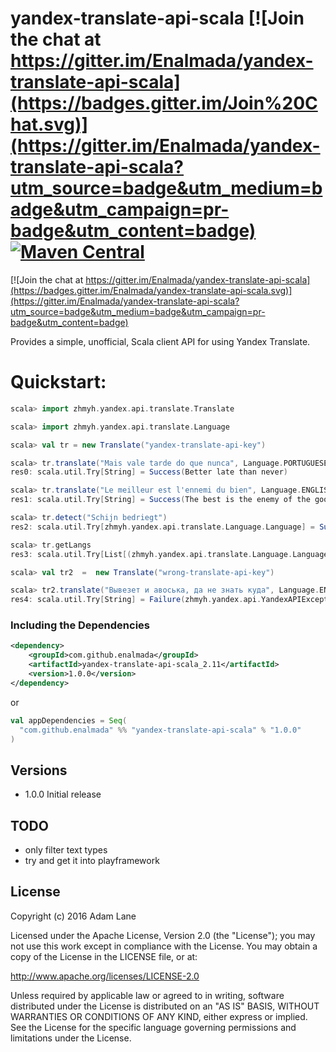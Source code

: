 # yandex-translate-api-scala [![Join the chat at https://gitter.im/Enalmada/yandex-translate-api-scala](https://badges.gitter.im/Join%20Chat.svg)](https://gitter.im/Enalmada/yandex-translate-api-scala?utm_source=badge&utm_medium=badge&utm_campaign=pr-badge&utm_content=badge) [![Maven Central](https://maven-badges.herokuapp.com/maven-central/com.github.enalmada/yandex-translate-api-scala/badge.svg)](https://maven-badges.herokuapp.com/maven-central/com.github.enalmada/yandex-translate-api-scala)

[![Join the chat at https://gitter.im/Enalmada/yandex-translate-api-scala](https://badges.gitter.im/Enalmada/yandex-translate-api-scala.svg)](https://gitter.im/Enalmada/yandex-translate-api-scala?utm_source=badge&utm_medium=badge&utm_campaign=pr-badge&utm_content=badge)

Provides a simple, unofficial, Scala client API for using Yandex Translate.

Quickstart:
===========

```scala
scala> import zhmyh.yandex.api.translate.Translate

scala> import zhmyh.yandex.api.translate.Language

scala> val tr = new Translate("yandex-translate-api-key")

scala> tr.translate("Mais vale tarde do que nunca", Language.PORTUGUESE, Language.ENGLISH)
res0: scala.util.Try[String] = Success(Better late than never)

scala> tr.translate("Le meilleur est l'ennemi du bien", Language.ENGLISH)
res1: scala.util.Try[String] = Success(The best is the enemy of the good)

scala> tr.detect("Schijn bedriegt")
res2: scala.util.Try[zhmyh.yandex.api.translate.Language.Language] = Success(nl)

scala> tr.getLangs
res3: scala.util.Try[List[(zhmyh.yandex.api.translate.Language.Language, zhmyh.yandex.api.translate.Language.Language)]] = Success(List((az,ru), (be,bg), (be,cs), (be,de), (be,en), (be,es), (be,fr), (be,it), (be,pl), (be,ro), (be,ru), (be,sr), (be,tr), (bg,be), (bg,ru), (bg,uk), (ca,en), (ca,ru), (cs,be), (cs,en), (cs,ru), (cs,uk), (da,en), (da,ru), (de,be), (de,en), (de,es), (de,fr), (de,it), (de,ru), (de,tr), (de,uk), (el,en), (el,ru), (en,be), (en,ca), (en,cs), (en,da), (en,de), (en,el), (en,es), (en,et), (en,fi), (en,fr), (en,hu), (en,it), (en,lt), (en,lv), (en,mk), (en,nl), (en,no), (en,pt), (en,ru), (en,sk), (en,sl), (en,sq), (en,sv), (en,tr), (en,uk), (es,be), (es,de), (es,en), (es,ru), (es,uk), (et,en), (et,ru), (fi,en), (fi,ru), (fr,be), (fr,de), (fr,en), (fr,ru), (fr,uk), (hr,...

scala> val tr2  =  new Translate("wrong-translate-api-key")

scala> tr2.translate("Вывезет и авоська, да не знать куда", Language.ENGLISH)
res4: scala.util.Try[String] = Failure(zhmyh.yandex.api.YandexAPIException: 401: API key is invalid)
```

### Including the Dependencies

```xml
<dependency>
    <groupId>com.github.enalmada</groupId>
    <artifactId>yandex-translate-api-scala_2.11</artifactId>
    <version>1.0.0</version>
</dependency>
```
or

```scala
val appDependencies = Seq(
  "com.github.enalmada" %% "yandex-translate-api-scala" % "1.0.0"
)
```

## Versions
* 1.0.0 Initial release


## TODO
* only filter text types
* try and get it into playframework


## License

Copyright (c) 2016 Adam Lane

Licensed under the Apache License, Version 2.0 (the "License"); you may not use this work except in compliance with the License. You may obtain a copy of the License in the LICENSE file, or at:

http://www.apache.org/licenses/LICENSE-2.0

Unless required by applicable law or agreed to in writing, software distributed under the License is distributed on an "AS IS" BASIS, WITHOUT WARRANTIES OR CONDITIONS OF ANY KIND, either express or implied. See the License for the specific language governing permissions and limitations under the License.

